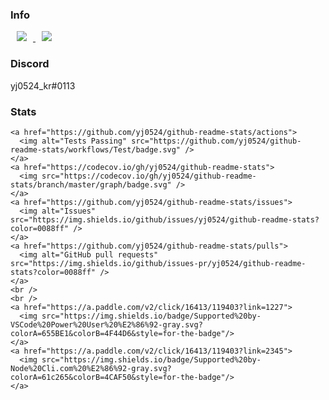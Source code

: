 ### Info

<a href="https://www.youtube.com/channel/UCtJ6ba0sxKkml0W3Uc78dGg">
    <img 
        src="http://img.shields.io/badge/-Youtube-red?style=flat&logo=Youtube&link=https://www.youtube.com/channel/UCtJ6ba0sxKkml0W3Uc78dGg"
        style="height : auto; margin-left : 10px; margin-right : 10px;"/>
</a>
<a href="https://twitch.tv/yj0524_kr">
    <img 
        src="http://img.shields.io/badge/-Twitch-655ced?style=flat&logo=Twitch&link=https://twitch.tv/yj0524_kr"
        style="height : auto; margin-left : 10px; margin-right : 10px;"/>
</a>

### Discord
yj0524_kr#0113

### Stats
    <a href="https://github.com/yj0524/github-readme-stats/actions">
      <img alt="Tests Passing" src="https://github.com/yj0524/github-readme-stats/workflows/Test/badge.svg" />
    </a>
    <a href="https://codecov.io/gh/yj0524/github-readme-stats">
      <img src="https://codecov.io/gh/yj0524/github-readme-stats/branch/master/graph/badge.svg" />
    </a>
    <a href="https://github.com/yj0524/github-readme-stats/issues">
      <img alt="Issues" src="https://img.shields.io/github/issues/yj0524/github-readme-stats?color=0088ff" />
    </a>
    <a href="https://github.com/yj0524/github-readme-stats/pulls">
      <img alt="GitHub pull requests" src="https://img.shields.io/github/issues-pr/yj0524/github-readme-stats?color=0088ff" />
    </a>
    <br />
    <br />
    <a href="https://a.paddle.com/v2/click/16413/119403?link=1227">
      <img src="https://img.shields.io/badge/Supported%20by-VSCode%20Power%20User%20%E2%86%92-gray.svg?colorA=655BE1&colorB=4F44D6&style=for-the-badge"/>
    </a>
    <a href="https://a.paddle.com/v2/click/16413/119403?link=2345">
      <img src="https://img.shields.io/badge/Supported%20by-Node%20Cli.com%20%E2%86%92-gray.svg?colorA=61c265&colorB=4CAF50&style=for-the-badge"/>
    </a>
  </p>
